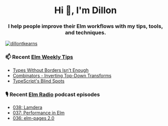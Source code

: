 <h1 align="center">Hi 👋, I'm Dillon</h1>
<h3 align="center">I help people improve their Elm workflows with my tips, tools, and techniques.</h3>


<p align="left"> <a href="https://twitter.com/dillontkearns" target="blank"><img src="https://img.shields.io/twitter/follow/dillontkearns" alt="dillontkearns" /></a> </p>


### 📫 Recent [Elm Weekly Tips](https://incrementalelm.com/tips)
<!-- BLOG-POST-LIST:START -->
- [Types Without Borders Isn't Enough](https://incrementalelm.com/types-without-borders-isnt-enough)
- [Combinators - Inverting Top-Down Transforms](https://incrementalelm.com/combinators)
- [TypeScript's Blind Spots](https://incrementalelm.com/typescript-blind-spots)
<!-- BLOG-POST-LIST:END -->

### 🎙 Recent [Elm Radio](https://elm-radio.com/) podcast episodes
<!-- ELM-RADIO-LIST:START -->
- [038: Lamdera](https://elm-radio.com/episode/lamdera)
- [037: Performance in Elm](https://elm-radio.com/episode/performance)
- [036: elm-pages 2.0](https://elm-radio.com/episode/elm-pages-v2)
<!-- ELM-RADIO-LIST:END -->
